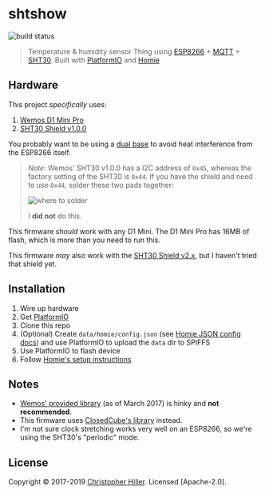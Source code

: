 # shtshow

![build status]

> Temperature & humidity sensor Thing using [ESP8266] + [MQTT] + [SHT30]. Built with [PlatformIO] and [Homie]

## Hardware

This project _specifically_ uses:

1. [Wemos D1 Mini Pro]
1. [SHT30 Shield v1.0.0]

You probably want to be using a [dual base] to avoid heat interference from the ESP8266 itself.

> _Note_: Wemos' SHT30 v1.0.0 has a I2C address of `0x45`, whereas the factory setting of the SHT30 is `0x44`. If you have the shield and need to use `0x44`, solder these two pads together:
>
> ![where to solder](https://cldup.com/hil-dIXkE5.png)
>
> I **did not** do this.

This firmware _should_ work with any D1 Mini. The D1 Mini Pro has 16MB of flash, which is more than you need to run this.

This firmware _may_ also work with the [SHT30 Shield v2.x], but I haven't tried that shield yet.

## Installation

1. Wire up hardware
1. Get [PlatformIO]
1. Clone this repo
1. (Optional) Create `data/homie/config.json` (see [Homie JSON config docs]) and use PlatformIO to upload the `data` dir to SPIFFS
1. Use PlatformIO to flash device
1. Follow [Homie's setup instructions]

## Notes

- [Wemos' provided library] (as of March 2017) is hinky and **not recommended**.
- This firmware uses [ClosedCube's library] instead.
- I'm not sure clock stretching works very well on an ESP8266, so we're using the SHT30's "periodic" mode.

## License

Copyright © 2017-2019 [Christopher Hiller]. Licensed [Apache-2.0].

[homie]: https://github.com/homieiot/homie-esp8266/
[sht30]: https://www.sensirion.com/en/environmental-sensors/humidity-sensors/digital-humidity-sensors-for-various-applications/
[platformio]: http://platformio.org/
[esp8266]: http://esp8266.net/
[wemos d1 mini]: https://www.wemos.cc/product/d1-mini.html
[wemos d1 mini pro]: https://wiki.wemos.cc/products:d1:d1_mini_pro
[sht30 shield v1.0.0]: https://wiki.wemos.cc/products:retired:sht30_shield_v1.0.0
[sht30 shield v2.x]: https://wiki.wemos.cc/products:d1_mini_shields:sht30_shield
[mqtt]: http://mqtt.org
[christopher hiller]: https://boneskull.com
[build status]: https://travis-ci.org/boneskull/shtshow.svg?branch=master
[dual base]: https://wiki.wemos.cc/products:d1_mini_shields:dual_base
[latest release]: https://github.com/boneskull/shtshow/releases
[esptool]: https://github.com/espressif/esptool
[homie's setup instructions]: https://homieiot.github.io/homie-esp8266/docs/2.0.0/quickstart/getting-started/
[wemos' provided library]: https://github.com/wemos/WEMOS_SHT3x_Arduino_Library
[closedcube's library]: https://github.com/closedcube/ClosedCube_SHT31D_Arduino
[homie json config docs]: https://homieiot.github.io/homie-esp8266/docs/develop/configuration/json-configuration-file/
[lgpl-3.0-only]: https://spdx.org/licenses/LGPL-3.0-only.html
